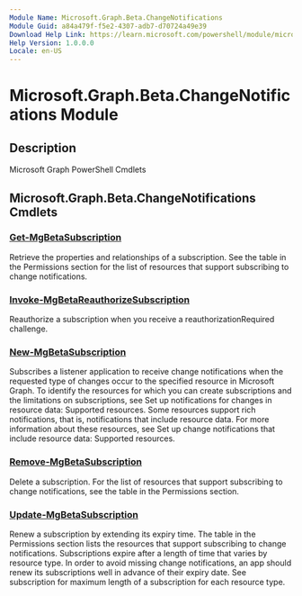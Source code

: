 ```yaml
---
Module Name: Microsoft.Graph.Beta.ChangeNotifications
Module Guid: a84a479f-f5e2-4307-adb7-d70724a49e39
Download Help Link: https://learn.microsoft.com/powershell/module/microsoft.graph.beta.changenotifications
Help Version: 1.0.0.0
Locale: en-US
---
```


# Microsoft.Graph.Beta.ChangeNotifications Module
## Description
Microsoft Graph PowerShell Cmdlets

## Microsoft.Graph.Beta.ChangeNotifications Cmdlets
### [Get-MgBetaSubscription](Get-MgBetaSubscription.md)
Retrieve the properties and relationships of a subscription.
See the table in the Permissions section for the list of resources that support subscribing to change notifications.

### [Invoke-MgBetaReauthorizeSubscription](Invoke-MgBetaReauthorizeSubscription.md)
Reauthorize a subscription when you receive a reauthorizationRequired challenge.

### [New-MgBetaSubscription](New-MgBetaSubscription.md)
Subscribes a listener application to receive change notifications when the requested type of changes occur to the specified resource in Microsoft Graph.
To identify the resources for which you can create subscriptions and the limitations on subscriptions, see Set up notifications for changes in resource data: Supported resources.
Some resources support rich notifications, that is, notifications that include resource data.
For more information about these resources, see Set up change notifications that include resource data: Supported resources.

### [Remove-MgBetaSubscription](Remove-MgBetaSubscription.md)
Delete a subscription.
For the list of resources that support subscribing to change notifications, see the table in the Permissions section.

### [Update-MgBetaSubscription](Update-MgBetaSubscription.md)
Renew a subscription by extending its expiry time.
The table in the Permissions section lists the resources that support subscribing to change notifications.
Subscriptions expire after a length of time that varies by resource type.
In order to avoid missing change notifications, an app should renew its subscriptions well in advance of their expiry date.
See subscription for maximum length of a subscription for each resource type.

